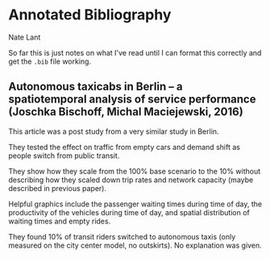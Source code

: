 # Annotated Bibliography
Nate Lant

So far this is just notes on what I've read until I can format this correctly and get the ```.bib``` file working.

## Autonomous taxicabs in Berlin – a spatiotemporal analysis of service performance  (Joschka Bischoff, Michal Maciejewski, 2016)
This article was a post study from a very similar study in Berlin.

They tested the effect on traffic from empty cars and demand shift as people switch from public transit.

They show how they scale from the 100% base scenario to the 10% without describing how they scaled down trip rates and network capacity (maybe described in previous paper).

Helpful graphics include the passenger waiting times during time of day, the productivity of the vehicles during time of day, and spatial distribution of waiting times and empty rides.

They found 10% of transit riders switched to autonomous taxis (only measured on the city center model, no outskirts). No explanation was given.
